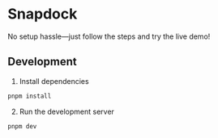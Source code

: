 # Snapdock

No setup hassle—just follow the steps and try the live demo!

## Development

1. Install dependencies
```bash
pnpm install
```

2. Run the development server
```bash
pnpm dev
```